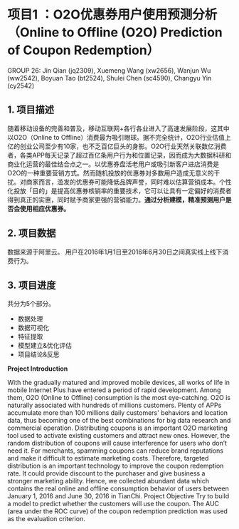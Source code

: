  # 项目1 ：O2O优惠券用户使用预测分析 （Online to Offline (O2O) Prediction of Coupon Redemption） 
 
 GROUP 26: Jin Qian (jq2309), Xuemeng Wang (xw2656), Wanjun Wu (ww2542), Boyuan Tao (bt2524), Shulei Chen (sc4590), Changyu Yin (cy2542)
	
## 1. 项目描述

随着移动设备的完善和普及，移动互联网+各行各业进入了高速发展阶段，这其中以O2O（Online to Offline）消费最为吸引眼球。据不完全统计，O2O行业估值上亿的创业公司至少有10家，也不乏百亿巨头的身影。O2O行业天然关联数亿消费者，各类APP每天记录了超过百亿条用户行为和位置记录，因而成为大数据科研和商业化运营的最佳结合点之一。以优惠券盘活老用户或吸引新客户进店消费是O2O的一种重要营销方式。然而随机投放的优惠券对多数用户造成无意义的干扰。对商家而言，滥发的优惠券可能降低品牌声誉，同时难以估算营销成本。个性化投放「目的」是提高优惠券核销率的重要技术，它可以让具有一定偏好的消费者得到真正的实惠，同时赋予商家更强的营销能力。**通过分析建模，精准预测用户是否会使用相应优惠券。**

## 2. 项目数据

数据来源于阿里云。
用户在2016年1月1日至2016年6月30日之间真实线上线下消费行为。

## 3. 项目进度

共分为5个部分。
- 数据处理
- 数据可视化
- 特征提取
- 模型建立&优化评估
- 项目结论&反思

**Project Introduction** 

With the gradually matured and improved mobile devices, all works of life in mobile Internet Plus have entered a period of rapid development. Among them, O2O (Online to Offline) consumption is the most eye-catching. O2O is naturally associated with hundreds of millions customers. Plenty of APPs accumulate more than 100 millions daily customers' behaviors and location data, thus becoming one of the best combinations for big data research and commercial operation. Distributing coupons is an important O2O marketing tool used to activate existing customers and attract new ones. However, the random distribution of coupons will cause interference for users who don’t need it. For merchants, spamming coupons can reduce brand reputations and make it difficult to estimate marketing costs. Therefore, targeted distribution is an important technology to improve the coupon redemption rate. It could provide discount to the purchaser and give business a stronger marketing ability. Hence, we collected abundant data which contains the real online and offline consumption behavior of users between January 1, 2016 and June 30, 2016 in TianChi. Project Objective Try to build a model to predict whether the customers will use the coupon. The AUC (area under the ROC curve) of the coupon redemption prediction was used as the evaluation criterion.
